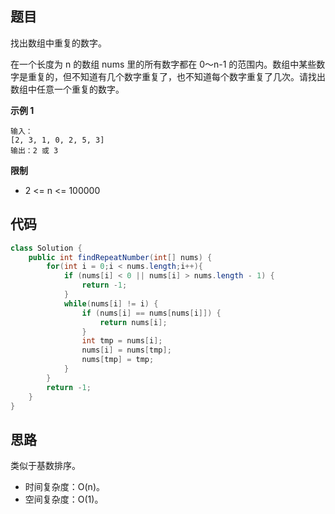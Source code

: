 ## 题目
找出数组中重复的数字。

在一个长度为 n 的数组 nums 里的所有数字都在 0～n-1 的范围内。数组中某些数字是重复的，但不知道有几个数字重复了，也不知道每个数字重复了几次。请找出数组中任意一个重复的数字。

**示例 1**
```
输入：
[2, 3, 1, 0, 2, 5, 3]
输出：2 或 3 
```

**限制**
* 2 <= n <= 100000

## 代码
```JAVA
class Solution {
    public int findRepeatNumber(int[] nums) {
        for(int i = 0;i < nums.length;i++){
            if (nums[i] < 0 || nums[i] > nums.length - 1) {
                return -1;
            }
            while(nums[i] != i) {
                if (nums[i] == nums[nums[i]]) {
                    return nums[i];
                }
                int tmp = nums[i];
                nums[i] = nums[tmp];
                nums[tmp] = tmp;
            }
        }
        return -1;
    }
}
```

## 思路

类似于基数排序。

* 时间复杂度：O(n)。
* 空间复杂度：O(1)。